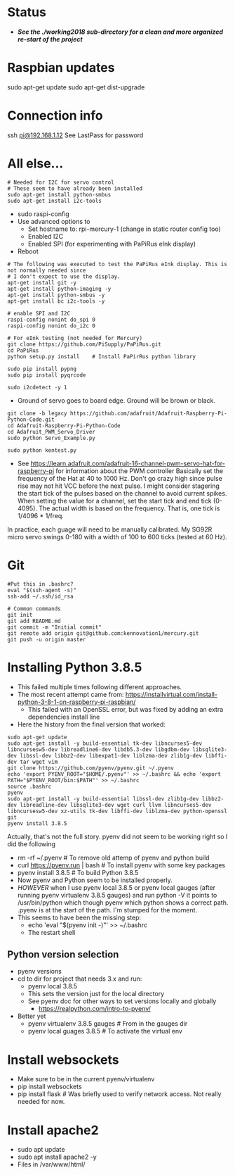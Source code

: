 # Status
- ***See the ./working2018 sub-directory for a clean and more organized re-start of the project***

# Raspbian updates
sudo apt-get update
sudo apt-get dist-upgrade

# Connection info
ssh pi@192.168.1.12
See LastPass for password

# All else...
```
# Needed for I2C for servo control
# These seem to have already been installed
sudo apt-get install python-smbus 
sudo apt-get install i2c-tools
```

* sudo raspi-config 
* Use advanced options to
  * Set hostname to: rpi-mercury-1 (change in static router config too)
  * Enabled I2C
  * Enabled SPI (for experimenting with PaPiRus eInk display)
* Reboot

```
# The following was executed to test the PaPiRus eInk display. This is not normally needed since
# I don't expect to use the display.
apt-get install git -y
apt-get install python-imaging -y
apt-get install python-smbus -y
apt-get install bc i2c-tools -y

# enable SPI and I2C
raspi-config nonint do_spi 0
raspi-config nonint do_i2c 0

# For eInk testing (not needed for Mercury)
git clone https://github.com/PiSupply/PaPiRus.git
cd PaPiRus
python setup.py install    # Install PaPirRus python library

sudo pip install pypng
sudo pip install pyqrcode
```

```
sudo i2cdetect -y 1
```

* Ground of servo goes to board edge. Ground will be brown or black.

```
git clone -b legacy https://github.com/adafruit/Adafruit-Raspberry-Pi-Python-Code.git
cd Adafruit-Raspberry-Pi-Python-Code
cd Adafruit_PWM_Servo_Driver
sudo python Servo_Example.py

sudo python kentest.py
```

* See https://learn.adafruit.com/adafruit-16-channel-pwm-servo-hat-for-raspberry-pi for information about the PWM controller
Basically set the frequency of the Hat at 40 to 1000 Hz. Don't go crazy high since pulse rise may not hit VCC before the next pulse.
I might consider stagering the start tick of the pulses based on the channel to avoid current spikes.
When setting the value for a channel, set the start tick and end tick (0-4095). The actual width is based on the frequency. 
That is, one tick is 1/4096 * 1/freq.

In practice, each guage will need to be manually calibrated. My SG92R micro servo swings 0-180 with a width of 100 to 600 ticks 
(tested at 60 Hz).

# Git
```
#Put this in .bashrc?
eval "$(ssh-agent -s)"
ssh-add ~/.ssh/id_rsa

# Common commands
git init
git add README.md 
git commit -m "Initial commit"
git remote add origin git@github.com:kennovation1/mercury.git
git push -u origin master
```

# Installing Python 3.8.5
- This failed multiple times following different approaches.
- The most recent attempt came from: https://installvirtual.com/install-python-3-8-1-on-raspberry-pi-raspbian/
  - This failed with an OpenSSL error, but was fixed by adding an extra dependencies install line
- Here the history from the final version that worked:
```
sudo apt-get update
sudo apt-get install -y build-essential tk-dev libncurses5-dev libncursesw5-dev libreadline6-dev libdb5.3-dev libgdbm-dev libsqlite3-dev libssl-dev libbz2-dev libexpat1-dev liblzma-dev zlib1g-dev libffi-dev tar wget vim
git clone https://github.com/pyenv/pyenv.git ~/.pyenv
echo 'export PYENV_ROOT="$HOME/.pyenv"' >> ~/.bashrc && echo 'export PATH="$PYENV_ROOT/bin:$PATH"' >> ~/.bashrc
source .bashrc 
pyenv
sudo apt-get install -y build-essential libssl-dev zlib1g-dev libbz2-dev libreadline-dev libsqlite3-dev wget curl llvm libncurses5-dev libncursesw5-dev xz-utils tk-dev libffi-dev liblzma-dev python-openssl git
pyenv install 3.8.5
```

Actually, that's not the full story. pyenv did not seem to be working right so I did the following
- rm -rf ~/.pyenv  # To remove old attemp of pyenv and python build
- curl https://pyenv.run | bash  # To install pyenv with some key packages
- pyenv install 3.8.5  # To build Python 3.8.5
- Now pyenv and Python seem to be installed properly.
- *HOWEVER* when I use pyenv local 3.8.5 or pyenv local gauges (after running pyenv virtualenv 3.8.5 gauges)
  and run python -V it points to /usr/bin/python which though pyenv which python shows a correct path.
  .pyenv is at the start of the path. I'm stumped for the moment.
- This seems to have been the missing step:
  - echo 'eval "$(pyenv init -)"' >> ~/.bashrc
  - The restart shell

## Python version selection
- pyenv versions
- cd to dir for project that needs 3.x and run:
  - pyenv local 3.8.5
  - This sets the version just for the local directory
  - See pyenv doc for other ways to set versions locally and globally
    - https://realpython.com/intro-to-pyenv/
- Better yet
  - pyenv virtualenv 3.8.5 gauges  # From in the gauges dir
  - pyenv local guages 3.8.5  # To activate the virtual env

# Install websockets
- Make sure to be in the current pyenv/virtualenv
- pip install websockets
- pip install flask  # Was briefly used to verify network access. Not really needed for now.

# Install apache2
- sudo apt update
- sudo apt install apache2 -y
- Files in /var/www/html/

